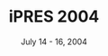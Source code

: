 ---
date: July 14 - 16, 2004
layout: ipres
location: Beijing, China
parent: iPRES
proceedings_full: ''
proceedings_ideals: ''
proceedings_osf: ''
proceedings_phaidra: https://phaidra.univie.ac.at/detail/o:295028
session_recordings: ''
title: iPRES 2004
website: http://www.las.ac.cn/cedp/index_en.html
website_mirror_ipres: https://ipres-conference.org/ipres04/
website_status: gone
year: 2004
has_children: true
---